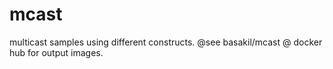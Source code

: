 # mcast

multicast samples using different constructs. @see basakil/mcast @ docker hub for output images.

